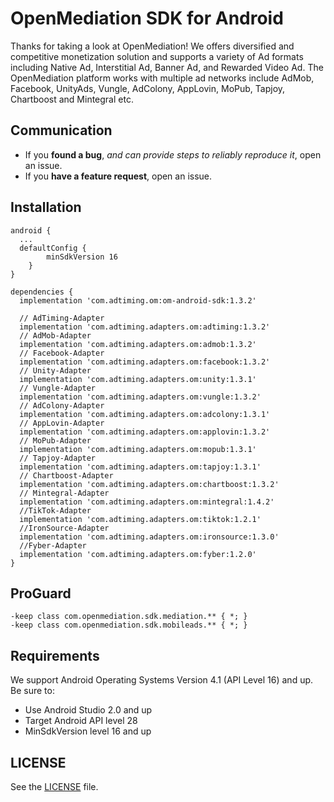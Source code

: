 ﻿# OpenMediation SDK for Android
Thanks for taking a look at OpenMediation! We offers diversified and competitive monetization solution and supports a variety of Ad formats including Native Ad, Interstitial Ad, Banner Ad, and Rewarded Video Ad. The OpenMediation platform works with multiple ad networks include AdMob, Facebook, UnityAds, Vungle, AdColony, AppLovin, MoPub, Tapjoy, Chartboost and Mintegral etc.

## Communication

- If you **found a bug**, _and can provide steps to reliably reproduce it_, open an issue.
- If you **have a feature request**, open an issue.

## Installation

```
android {
  ...
  defaultConfig {
        minSdkVersion 16
    }
}

dependencies {
  implementation 'com.adtiming.om:om-android-sdk:1.3.2'

  // AdTiming-Adapter
  implementation 'com.adtiming.adapters.om:adtiming:1.3.2'  
  // AdMob-Adapter
  implementation 'com.adtiming.adapters.om:admob:1.3.2'
  // Facebook-Adapter
  implementation 'com.adtiming.adapters.om:facebook:1.3.2'
  // Unity-Adapter
  implementation 'com.adtiming.adapters.om:unity:1.3.1'
  // Vungle-Adapter
  implementation 'com.adtiming.adapters.om:vungle:1.3.2'
  // AdColony-Adapter
  implementation 'com.adtiming.adapters.om:adcolony:1.3.1'
  // AppLovin-Adapter
  implementation 'com.adtiming.adapters.om:applovin:1.3.2'
  // MoPub-Adapter
  implementation 'com.adtiming.adapters.om:mopub:1.3.1'
  // Tapjoy-Adapter
  implementation 'com.adtiming.adapters.om:tapjoy:1.3.1'
  // Chartboost-Adapter
  implementation 'com.adtiming.adapters.om:chartboost:1.3.2'
  // Mintegral-Adapter
  implementation 'com.adtiming.adapters.om:mintegral:1.4.2'
  //TikTok-Adapter
  implementation 'com.adtiming.adapters.om:tiktok:1.2.1'
  //IronSource-Adapter
  implementation 'com.adtiming.adapters.om:ironsource:1.3.0'
  //Fyber-Adapter
  implementation 'com.adtiming.adapters.om:fyber:1.2.0'
}
```

## ProGuard
```
-keep class com.openmediation.sdk.mediation.** { *; }
-keep class com.openmediation.sdk.mobileads.** { *; }
```

## Requirements
We support Android Operating Systems Version 4.1 (API Level 16) and up. Be sure to:

- Use Android Studio 2.0 and up
- Target Android API level 28
- MinSdkVersion level 16 and up

## LICENSE
See the [LICENSE](LICENSE) file.


